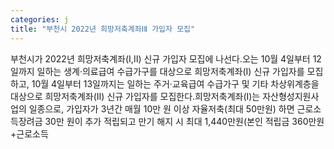 ```yaml
---
categories: j
title: "부천시 2022년 희망저축계좌ⅠⅡ 가입자 모집"
---
```

부천시가 2022년 희망저축계좌(Ⅰ,Ⅱ) 신규 가입자 모집에 나선다.오는 10월 4일부터 12일까지 일하는 생계·의료급여 수급가구를 대상으로 희망저축계좌(Ⅰ) 신규 가입자를 모집하고, 10월 4일부터 13일까지는 일하는 주거·교육급여 수급가구 및 기타 차상위계층을 대상으로 희망저축계좌(Ⅱ) 신규 가입자를 모집한다.희망저축계좌(Ⅰ)는 자산형성지원사업의 일종으로, 가입자가 3년간 매월 10만 원 이상 자율저축(최대 50만원) 하면 근로소득장려금 30만 원이 추가 적립되고 만기 해지 시 최대 1,440만원(본인 적립금 360만원+근로소득